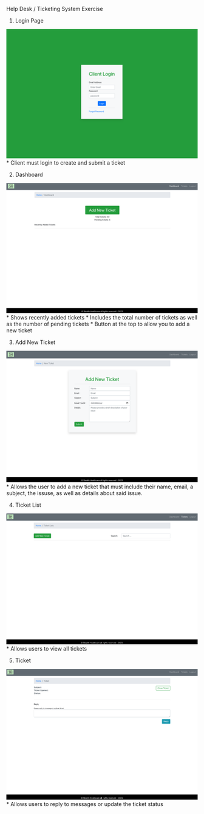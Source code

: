Help Desk / Ticketing System Exercise

1. Login Page
<img src="./readMePics/ClientLogin.png" />
* Client must login to create and submit a ticket



2. Dashboard
<img src="./readMePics/Dashboard.png" />
* Shows recently added tickets
* Includes the total number of tickets as well as the number of pending tickets
* Button at the top to allow you to add a new ticket



3. Add New Ticket
<img src="./readMePics/AddNewTicket.png" />
* Allows the user to add a new ticket that must include their name, email, a subject, the issuse, as well as details about said issue.



4. Ticket List
<img src="./readMePics/TicketList.png" />
* Allows users to view all tickets 



5. Ticket
<img src="./readMePics/Ticket.png" />
* Allows users to reply to messages or update the ticket status